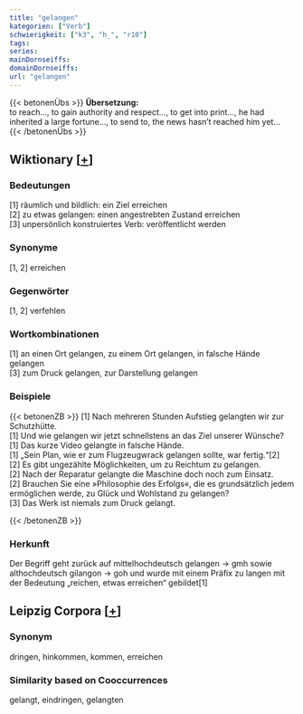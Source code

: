 ```yaml
---
title: "gelangen"
kategorien: ["Verb"]
schwierigkeit: ["k3", "h_", "r10"]
tags:
series:
mainDornseiffs:
domainDornseiffs:
url: "gelangen"
---
```


{{< betonenÜbs >}}
**Übersetzung:**  
to reach..., to gain authority and respect..., to get into print..., he had inherited a large fortune..., to send  to, the news hasn’t reached him yet...  
{{< /betonenÜbs >}}

## Wiktionary [[+](https://de.wiktionary.org/wiki/gelangen)]

### Bedeutungen
[1] räumlich und bildlich: ein Ziel erreichen  
[2] zu etwas gelangen: einen angestrebten Zustand erreichen  
[3] unpersönlich konstruiertes Verb: veröffentlicht werden  

### Synonyme
[1, 2] erreichen  

### Gegenwörter
[1, 2] verfehlen  

### Wortkombinationen
[1] an einen Ort gelangen, zu einem Ort gelangen, in falsche Hände gelangen  
[3] zum Druck gelangen, zur Darstellung gelangen  

### Beispiele
{{< betonenZB >}}
[1] Nach mehreren Stunden Aufstieg gelangten wir zur Schutzhütte.  
[1] Und wie gelangen wir jetzt schnellstens an das Ziel unserer Wünsche?  
[1] Das kurze Video gelangte in falsche Hände.  
[1] „Sein Plan, wie er zum Flugzeugwrack gelangen sollte, war fertig.“[2]  
[2] Es gibt ungezählte Möglichkeiten, um zu Reichtum zu gelangen.  
[2] Nach der Reparatur gelangte die Maschine doch noch zum Einsatz.  
[2] Brauchen Sie eine »Philosophie des Erfolgs«, die es grundsätzlich jedem ermöglichen werde, zu Glück und Wohlstand zu gelangen?  
[3] Das Werk ist niemals zum Druck gelangt.  

{{< /betonenZB >}}
### Herkunft
Der Begriff geht zurück auf mittelhochdeutsch gelangen → gmh sowie althochdeutsch gilangon → goh und wurde mit einem Präfix zu langen mit der Bedeutung „reichen, etwas erreichen“ gebildet[1]  


## Leipzig Corpora [[+](https://corpora.uni-leipzig.de/en/res?word=gelangen&corpusId=deu_newscrawl-public_2018)]


### Synonym
dringen, hinkommen, kommen, erreichen


### Similarity based on Cooccurrences
gelangt, eindringen, gelangten

